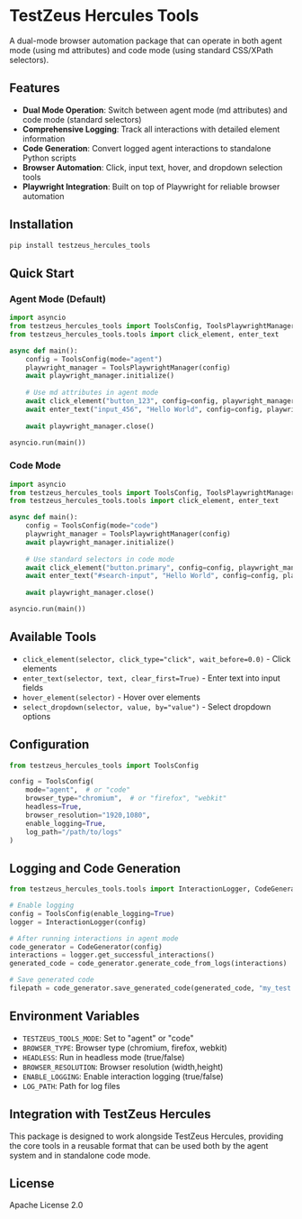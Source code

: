 # TestZeus Hercules Tools

A dual-mode browser automation package that can operate in both agent mode (using md attributes) and code mode (using standard CSS/XPath selectors).

## Features

- **Dual Mode Operation**: Switch between agent mode (md attributes) and code mode (standard selectors)
- **Comprehensive Logging**: Track all interactions with detailed element information
- **Code Generation**: Convert logged agent interactions to standalone Python scripts
- **Browser Automation**: Click, input text, hover, and dropdown selection tools
- **Playwright Integration**: Built on top of Playwright for reliable browser automation

## Installation

```bash
pip install testzeus_hercules_tools
```

## Quick Start

### Agent Mode (Default)

```python
import asyncio
from testzeus_hercules_tools import ToolsConfig, ToolsPlaywrightManager
from testzeus_hercules_tools.tools import click_element, enter_text

async def main():
    config = ToolsConfig(mode="agent")
    playwright_manager = ToolsPlaywrightManager(config)
    await playwright_manager.initialize()
    
    # Use md attributes in agent mode
    await click_element("button_123", config=config, playwright_manager=playwright_manager)
    await enter_text("input_456", "Hello World", config=config, playwright_manager=playwright_manager)
    
    await playwright_manager.close()

asyncio.run(main())
```

### Code Mode

```python
import asyncio
from testzeus_hercules_tools import ToolsConfig, ToolsPlaywrightManager
from testzeus_hercules_tools.tools import click_element, enter_text

async def main():
    config = ToolsConfig(mode="code")
    playwright_manager = ToolsPlaywrightManager(config)
    await playwright_manager.initialize()
    
    # Use standard selectors in code mode
    await click_element("button.primary", config=config, playwright_manager=playwright_manager)
    await enter_text("#search-input", "Hello World", config=config, playwright_manager=playwright_manager)
    
    await playwright_manager.close()

asyncio.run(main())
```

## Available Tools

- `click_element(selector, click_type="click", wait_before=0.0)` - Click elements
- `enter_text(selector, text, clear_first=True)` - Enter text into input fields
- `hover_element(selector)` - Hover over elements
- `select_dropdown(selector, value, by="value")` - Select dropdown options

## Configuration

```python
from testzeus_hercules_tools import ToolsConfig

config = ToolsConfig(
    mode="agent",  # or "code"
    browser_type="chromium",  # or "firefox", "webkit"
    headless=True,
    browser_resolution="1920,1080",
    enable_logging=True,
    log_path="/path/to/logs"
)
```

## Logging and Code Generation

```python
from testzeus_hercules_tools.tools import InteractionLogger, CodeGenerator

# Enable logging
config = ToolsConfig(enable_logging=True)
logger = InteractionLogger(config)

# After running interactions in agent mode
code_generator = CodeGenerator(config)
interactions = logger.get_successful_interactions()
generated_code = code_generator.generate_code_from_logs(interactions)

# Save generated code
filepath = code_generator.save_generated_code(generated_code, "my_test.py")
```

## Environment Variables

- `TESTZEUS_TOOLS_MODE`: Set to "agent" or "code"
- `BROWSER_TYPE`: Browser type (chromium, firefox, webkit)
- `HEADLESS`: Run in headless mode (true/false)
- `BROWSER_RESOLUTION`: Browser resolution (width,height)
- `ENABLE_LOGGING`: Enable interaction logging (true/false)
- `LOG_PATH`: Path for log files

## Integration with TestZeus Hercules

This package is designed to work alongside TestZeus Hercules, providing the core tools in a reusable format that can be used both by the agent system and in standalone code mode.

## License

Apache License 2.0
